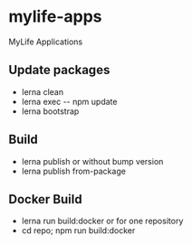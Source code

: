 # mylife-apps
MyLife Applications

## Update packages
 - lerna clean
 - lerna exec -- npm update
 - lerna bootstrap

## Build
 - lerna publish
or without bump version
 - lerna publish from-package

## Docker Build
 - lerna run build:docker
or for one repository
 - cd repo; npm run build:docker
